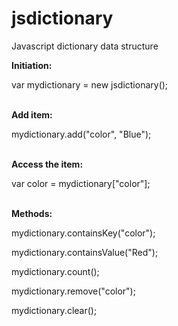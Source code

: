 # jsdictionary
Javascript dictionary data structure

<b>Initiation:</b> 

var mydictionary = new jsdictionary();
<br/>
<br/>

<b>Add item:</b>

mydictionary.add("color", "Blue");
<br/>
<br/>

<b>Access the item: </b>

var color = mydictionary["color"];
<br/>
<br/>

<b>Methods:</b> 

mydictionary.containsKey("color"); 

mydictionary.containsValue("Red"); 

mydictionary.count(); 

mydictionary.remove("color"); 

mydictionary.clear();


